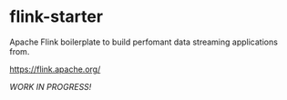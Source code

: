 # flink-starter
Apache Flink boilerplate to build perfomant data streaming applications from.

https://flink.apache.org/

_WORK IN PROGRESS!_
